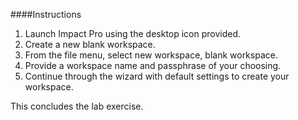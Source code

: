 ####Instructions

1. Launch Impact Pro using the desktop icon provided. 
2. Create a new blank workspace. 
3. From the file menu, select new workspace, blank workspace. 
4. Provide a workspace name and passphrase of your choosing. 
5. Continue through the wizard with default settings to create your workspace. 

This concludes the lab exercise.

